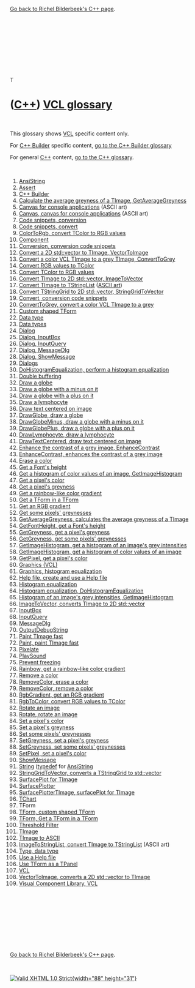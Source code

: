 

[Go back to Richel Bilderbeek's C++ page](Cpp.htm).

 

 

 

 

 

T

([C++](Cpp.htm)) [VCL glossary](CppVclGlossary.htm)
===================================================

 

This glossary shows [VCL](CppVcl.htm) specific content only.

For [C++ Builder](CppBuilder.htm) specific content, [go to the C++
Builder glossary](CppBuilderGlossary.htm)

For general [C++](Cpp.htm) content, [go to the C++
glossary](CppGlossary.htm).

 

1.  [AnsiString](CppAnsiString.htm)
2.  [Assert](CppAssert.htm)
3.  [C++ Builder](CppBuilder.htm)
4.  [Calculate the average greyness of a TImage,
    GetAverageGreyness](CppGetAverageGreyness.htm)
5.  [Canvas for console applications](CppCanvas.htm) (ASCII art)
6.  [Canvas, canvas for console applications](CppCanvas.htm) (ASCII art)
7.  [Code snippets, conversion](CppConvert.htm)
8.  [Code snippets, convert](CppConvert.htm)
9.  [ColorToRgb, convert TColor to RGB values](CppColorToRgb.htm)
10. [Component](CppComponent.htm)
11. [Conversion, conversion code snippets](CppConvert.htm)
12. [Convert a 2D std::vector to TImage,
    VectorToImage](CppVectorToImage.htm)
13. [Convert a color VCL TImage to a grey TImage,
    ConvertToGrey](CppConvertToGrey.htm)
14. [Convert RGB values to TColor](CppRgbToColor.htm)
15. [Convert TColor to RGB values](CppColorToRgb.htm)
16. [Convert TImage to 2D std::vector,
    ImageToVector](CppImageToVector.htm)
17. [Convert TImage to TStringList](CppImageToStringList.htm) ([ASCII
    art](CppAsciiArt.htm))
18. [Convert TStringGrid to 2D std::vector,
    StringGridToVector](CppStringGridToVector.htm)
19. [Convert, conversion code snippets](CppConvert.htm)
20. [ConvertToGrey, convert a color VCL TImage to a
    grey](CppConvertToGrey.htm)
21. [Custom shaped TForm](CppTFormCustomShape.htm)
22. [Data type](CppVclDataType.htm)
23. [Data types](CppVclDataType.htm)
24. [Dialog](CppVclDialog.htm)
25. [Dialog, InputBox](CppVclInputBox.htm)
26. [Dialog, InputQuery](CppVclInputQuery.htm)
27. [Dialog, MessageDlg](CppVclMessageDlg.htm)
28. [Dialog, ShowMessage](CppVclShowMessage.htm)
29. [Dialogs](CppVclDialog.htm)
30. [DoHistogramEqualization, perform a histogram
    equalization](CppDoHistogramEqualization.htm)
31. [Double buffering](CppDoubleBuffering.htm)
32. [Draw a globe](CppDrawGlobe.htm)
33. [Draw a globe with a minus on it](CppDrawGlobeMinus.htm)
34. [Draw a globe with a plus on it](CppDrawGlobePlus.htm)
35. [Draw a lymphocyte](CppDrawLymphocyte.htm)
36. [Draw text centered on image](CppDrawTextCentered.htm)
37. [DrawGlobe, draw a globe](CppDrawGlobe.htm)
38. [DrawGlobeMinus, draw a globe with a minus on
    it](CppDrawGlobeMinus.htm)
39. [DrawGlobePlus, draw a globe with a plus on
    it](CppDrawGlobePlus.htm)
40. [DrawLymphocyte, draw a lymphocyte](CppDrawLymphocyte.htm)
41. [DrawTextCentered, draw text centered on
    image](CppDrawTextCentered.htm)
42. [Enhance the contrast of a grey image,
    EnhanceContrast](CppEnhanceContrast.htm)
43. [EnhanceContrast, enhances the contrast of a grey
    image](CppEnhanceContrast.htm)
44. [Erase a color](CppRemoveColor.htm)
45. [Get a Font's height](CppGetFontHeight.htm)
46. [Get a histogram of color values of an image,
    GetImageHistogram](CppGetImageHistogram.htm)
47. [Get a pixel's color](CppGetPixel.htm)
48. [Get a pixel's greyness](CppGetGreyness.htm)
49. [Get a rainbow-like color gradient](CppRainbow.htm)
50. [Get a TForm in a TForm](CppTFormCustomShape.htm)
51. [Get an RGB gradient](CppRgbGradient.htm)
52. [Get some pixels' greynesses](CppGetGreyness.htm)
53. [GetAverageGreyness, calculates the average greyness of a
    TImage](CppGetAverageGreyness.htm)
54. [GetFontHeight, get a Font's height](CppGetFontHeight.htm)
55. [GetGreyness, get a pixel's greyness](CppGetGreyness.htm)
56. [GetGreyness, get some pixels' greynesses](CppGetGreyness.htm)
57. [GetImageHistogram, get a histogram of an image's grey
    intensities](CppGetImageHistogram.htm)
58. [GetImageHistogram, get a histogram of color values of an
    image](CppGetImageHistogram.htm)
59. [GetPixel, get a pixel's color](CppGetPixel.htm)
60. [Graphics (VCL)](CppVclGraphics.htm)
61. [Graphics, histogram equalization](CppDoHistogramEqualization.htm)
62. [Help file, create and use a Help file](CppHelp.htm)
63. [Histogram equalization](CppDoHistogramEqualization.htm)
64. [Histogram equalization,
    DoHistogramEqualization](CppDoHistogramEqualization.htm)
65. [Histogram of an image's grey intensities,
    GetImageHistogram](CppGetImageHistogram.htm)
66. [ImageToVector, converts TImage to 2D
    std::vector](CppImageToVector.htm)
67. [InputBox](CppVclInputBox.htm)
68. [InputQuery](CppVclInputQuery.htm)
69. [MessageDlg](CppVclMessageDlg.htm)
70. [OutputDebugString](CppOutputDebugString.htm)
71. [Paint TImage fast](CppPaint.htm)
72. [Paint, paint TImage fast](CppPaint.htm)
73. [Pixelate](CppPixelate.htm)
74. [PlaySound](CppPlaySound.htm)
75. [Prevent freezing](CppPreventFreezing.htm)
76. [Rainbow, get a rainbow-like color gradient](CppRainbow.htm)
77. [Remove a color](CppRemoveColor.htm)
78. [RemoveColor, erase a color](CppRemoveColor.htm)
79. [RemoveColor, remove a color](CppRemoveColor.htm)
80. [RgbGradient, get an RGB gradient](CppRgbGradient.htm)
81. [RgbToColor, convert RGB values to TColor](CppRgbToColor.htm)
82. [Rotate an image](CppRotate.htm)
83. [Rotate, rotate an image](CppRotate.htm)
84. [Set a pixel's color](CppSetPixel.htm)
85. [Set a pixel's greyness](CppSetGreyness.htm)
86. [Set some pixels' greynesses](CppSetGreyness.htm)
87. [SetGreyness, set a pixel's greyness](CppSetGreyness.htm)
88. [SetGreyness, set some pixels' greynesses](CppSetGreyness.htm)
89. [SetPixel, set a pixel's color](CppSetPixel.htm)
90. [ShowMessage](CppVclShowMessage.htm)
91. [String](CppAnsiString.htm) ([typedef](CppTypedef.htm) for
    [AnsiString](CppAnsiString.htm)
92. [StringGridToVector, converts a TStringGrid to
    std::vector](CppStringGridToVector.htm)
93. [SurfacePlot for TImage](CppSurfacePlotterTImage.htm)
94. [SurfacePlotter](ToolSurfacePlotter.htm)
95. [SurfacePlotterTImage, surfacePlot for
    TImage](CppSurfacePlotterTImage.htm)
96. [TChart](CppTChart.htm)
97. TForm
98. [TForm, custom shaped TForm](CppTFormCustomShape.htm)
99. [TForm, Get a TForm in a TForm](CppTFormCustomShape.htm)
100. [Threshold Filter](CppThresholdFilter.htm)
101. [TImage](CppTImage.htm)
102. [TImage to ASCII](CppImageToAscii.htm)
103. [ImageToStringList, convert TImage to
    TStringList](CppImageToStringList.htm) (ASCII art)
104. [Type, data type](CppDataType.htm)
105. [Use a Help file](CppHelp.htm)
106. [Use TForm as a TPanel](CppTFormCustomShape.htm)
107. [VCL](CppVcl.htm)
108. [VectorToImage, converts a 2D std::vector to
    TImage](CppVectorToImage.htm)
109. [Visual Component Library, VCL](CppVcl.htm)

 

 

 

 

 

[Go back to Richel Bilderbeek's C++ page](Cpp.htm).



 

[![Valid XHTML 1.0 Strict](valid-xhtml10.png){width="88"
height="31"}](http://validator.w3.org/check?uri=referer)
